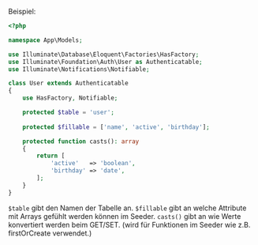 Beispiel:
```php
<?php

namespace App\Models;

use Illuminate\Database\Eloquent\Factories\HasFactory;
use Illuminate\Foundation\Auth\User as Authenticatable;
use Illuminate\Notifications\Notifiable;

class User extends Authenticatable
{
    use HasFactory, Notifiable;

    protected $table = 'user';
    
    protected $fillable = ['name', 'active', 'birthday'];

    protected function casts(): array
    {
        return [
            'active'   => 'boolean',
            'birthday' => 'date',
        ];
    }
}

```
`$table` gibt den Namen der Tabelle an.
`$fillable` gibt an welche Attribute mit Arrays gefühlt werden können im Seeder.
`casts()` gibt an wie Werte konvertiert werden beim GET/SET. (wird für Funktionen im Seeder wie z.B. firstOrCreate verwendet.)